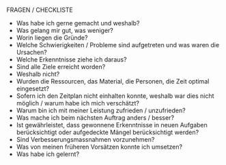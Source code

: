 FRAGEN / CHECKLISTE 
- Was habe ich gerne gemacht und weshalb?
- Was gelang mir gut, was weniger?
- Worin liegen die Gründe?
- Welche Schwierigkeiten / Probleme sind aufgetreten und was waren die Ursachen?
- Welche Erkenntnisse ziehe ich daraus?
- Sind alle Ziele erreicht worden?
- Weshalb nicht?
- Wurden die Ressourcen, das Material, die Personen, die Zeit optimal eingesetzt?
- Sofern ich den Zeitplan nicht einhalten konnte, weshalb war dies nicht möglich / warum habe ich mich verschätzt?
- Warum bin ich mit meiner Leistung zufrieden / unzufrieden?
- Was mache ich beim nächsten Auftrag anders / besser?
- Ist gewährleistet, dass gewonnene Erkenntnisse in neuen Aufgaben berücksichtigt oder aufgedeckte Mängel berücksichtigt werden?
- Sind Verbesserungsmassnahmen vorzunehmen?
- Was von meinen früheren Vorsätzen konnte ich umsetzen?
- Was habe ich gelernt?